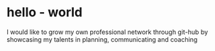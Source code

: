 # hello - world
I would like to grow my own professional network through git-hub by showcasing my talents in planning, communicating and coaching
